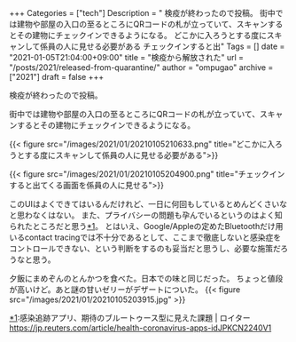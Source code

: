 +++
Categories = ["tech"]
Description = " 検疫が終わったので投稿。  街中では建物や部屋の入口の至るところにQRコードの札が立っていて、スキャンするとその建物にチェックインできるようになる。  どこかに入ろうとする度にスキャンして係員の人に見せる必要がある  チェックインすると出"
Tags = []
date = "2021-01-05T21:04:00+09:00"
title = "検疫から解放された"
url = "/posts/2021/released-from-quarantine/"
author = "ompugao"
archive = ["2021"]
draft = false
+++

<body>
<p>検疫が終わったので投稿。</p>

<p>街中では建物や部屋の入口の至るところにQRコードの札が立っていて、スキャンするとその建物にチェックインできるようになる。</p>

{{< figure src="/images/2021/01/20210105210633.png" title="どこかに入ろうとする度にスキャンして係員の人に見せる必要がある">}}

{{< figure src="/images/2021/01/20210105204900.png" title="チェックインすると出てくる画面を係員の人に見せる">}}

<p>このUIはよくできてはいるんだけれど、一日に何回もしているとめんどくさいなと思わなくはない。
また、プライバシーの問題も孕んでいるというのはよく知られたところだと思う<a href="#f-bef3e95d" name="fn-bef3e95d" title="感染追跡アプリ、期待のブルートゥース型に見えた課題 | ロイター https://jp.reuters.com/article/health-coronavirus-apps-idJPKCN2240V1">*1</a>。
とはいえ、Google/Appleの定めたBluetoothだけ用いるcontact tracingでは不十分であるとして、ここまで徹底しないと感染症をコントロールできない、という判断をするのも妥当だと思うし、必要な施策だろうなと思う。</p>

<p>夕飯にまめぞんのとんかつを食べた。日本での味と同じだった。
ちょっと値段が高いけど。あと謎の甘いゼリーがデザートについた。
{{< figure src="/images/2021/01/20210105203915.jpg" >}}
</p>
<div class="footnote">
<p class="footnote"><a href="#fn-bef3e95d" name="f-bef3e95d" class="footnote-number">*1</a><span class="footnote-delimiter">:</span><span class="footnote-text">感染追跡アプリ、期待のブルートゥース型に見えた課題 | ロイター <a href="https://jp.reuters.com/article/health-coronavirus-apps-idJPKCN2240V1">https://jp.reuters.com/article/health-coronavirus-apps-idJPKCN2240V1</a></span></p>
</div>
</body>

